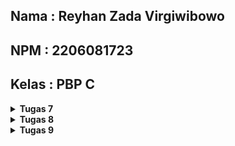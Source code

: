 ## Nama    : Reyhan Zada Virgiwibowo
## NPM     : 2206081723
## Kelas   : PBP C

<details>
<summary><b>Tugas 7</b></summary>

## 1. Apa perbedaan utama antara stateless dan stateful widget dalam konteks pengembangan aplikasi Flutter?

### Stateless Widgets:

- `Stateless Widget` dapat dikatakan sebagai widget statis yang berarti widget tersebut tidak berubah. Ketika sudah dibuat, widget-widget ini bersifat tidak berubah (immutable), yang berarti bahwa perubahan pada variabel, ikon, tombol, atau pengambilan data tidak akan memengaruhi keadaan aplikasi. Beberapa contohnya adalah Text, Icon, dan Image.

### Stateful Widgets:

- `Stateful Widget` merupakan widget yang dinamis. Statefuk widget dapat merubah tampilannya sesuai response dari events yang dipicu baik dari interaksi user maupun adanya variabel atau nilai baru yang didapat. Hal ini berarti bahwa keadaan aplikasi dapat berubah beberapa kali bergantung pada berbagai variabel, masukan, dan data. Stateful Widgets digunakan ketika antarmuka pengguna dapat berubah secara dinamis. Beberapa contohnya adalah CheckBox, RadioButton, Form, dan TextField.

## 2. Sebutkan seluruh widget yang kamu gunakan untuk menyelesaikan tugas ini dan jelaskan fungsinya masing-masing.

### Berikut adalah seluruh widget yang saya gunakan beserta fungsinya :
- `MyHomePage`: Widget utama yang berfungsi untuk mengatur struktur dari tampilan halaman utama
- `InventoryCard`: Widget untuk meletakkan setiap card tombol pada grid, menampilkan icon, text, warna, dan merespons interaksi pengguna dengan menampilkan SnackBar
- `Scaffold`: Membungkus halaman utama aplikasi dengan fitur seperti AppBar, body, dsb
- `ScaffoldMessenger`: Merupakan widget yang memungkinkan widget lain untuk menampilkan SnackBar, BottomSheet, dll., tanpa memerlukan akses langsung ke Scaffold
- `AppBar`: Menampilkan judul aplikasi dan fitur terkait app bar
- `SingleChildScrollView`: Memungkinkan konten untuk discroll jika melebihi ukuran layar
- `Padding`: Menambahkan ruang kosong (padding) di sekitar elemen tertentu dalam tata letak antarmuka pengguna
- `Column`: Mengatur anak-anaknya secara vertikal, sehingga widget ditempatkan satu per satu dari atas ke bawah
- `GridView`: Menampilkan anak-anaknya dalam bentuk grid dengan jumlah kolom yang ditentukan, memungkinkan penempatan widget dalam grid
- `Text`: Menampilkan teks
- `Icon`: Menampilkan ikon grafis.
- `Material`: Menerapkan efek material design pada widgetnya
- `InkWell`: Membuat area responsif ketika disentuh
- `Container`: Menyusun anak-anaknya dan memungkinkan konfigurasi padding, warna, dsb
  
## 3. Jelaskan bagaimana cara kamu mengimplementasikan checklist di atas secara step-by-step (bukan hanya sekadar mengikuti tutorial)

- Membuat proyek Flutter baru bernama `lontongistic` dengan menjalankan perintah `flutter create lontongistic`
- Membuat file baru `menu.dart` pada folder `lib` dan membuat Stateless Widget `MyHomePage` dengan menambahkan potongan kode berikut ke `menu.dart` :
```dart
class MyHomePage extends StatelessWidget {
  MyHomePage({Key? key}) : super(key: key);

  @override
  Widget build(BuildContext context) {
    return Scaffold(
      appBar: AppBar(
        title: const Text(
          'Lontongistic',
        ),
      ),
      body: SingleChildScrollView(
        // Widget wrapper yang dapat discroll
        child: Padding(
          padding: const EdgeInsets.all(10.0), // Set padding dari halaman
          child: Column(
            // Widget untuk menampilkan children secara vertikal
            children: <Widget>[
              const Padding(
                padding: EdgeInsets.only(top: 10.0, bottom: 10.0),
                // Widget Text untuk menampilkan tulisan dengan alignment center dan style yang sesuai
                child: Text(
                  'Lontongistic', // Text yang menandakan toko
                  textAlign: TextAlign.center,
                  style: TextStyle(
                    fontSize: 30,
                    fontWeight: FontWeight.bold,
                  ),
                ),
              ),
            ],
          ),
        ),
      ),
    );
  }
}
```
- Mengimport `menu.dart` ke `main.dart` dan mengedit `main.dart` agar menjalankan `menu.dart` saat aplikasi dijalankan
```dart
import 'package:flutter/material.dart';
import 'package:lontongistic/menu.dart';

void main() {
  runApp(const MyApp());
}

class MyApp extends StatelessWidget {
  const MyApp({super.key});

  // This widget is the root of your application.
  @override
  Widget build(BuildContext context) {
    return MaterialApp(
      title: 'Lontongistic',
      theme: ThemeData(
        colorScheme: ColorScheme.fromSeed(seedColor: Colors.indigo),
        useMaterial3: true,
      ),
      home: MyHomePage(),
    );
  }
}
```
- Membuat class untuk membuat button di `menu.dart`
```dart
...
class InventoryItem {
  final String name;
  final IconData icon;
  final Color color;

  InventoryItem(this.name, this.icon, this.color);
}
...
```
- Membuat button `Lihat Produk`, `Tambah Produk`, dan `Logout` serta mengumpulkannya ke dalam suatu list di dalam MyHomePage
```dart
class MyHomePage extends StatelessWidget {
  MyHomePage({Key? key}) : super(key: key);
  final List<InventoryItem> items = [
      InventoryItem("Lihat Produk", Icons.checklist, Colors.red),
      InventoryItem("Tambah Produk", Icons.add_shopping_cart, Colors.yellow),
      InventoryItem("Logout", Icons.logout, Colors.green),
    ];
...
...
```
- Membuat Widget `InventoryCard` sebagai struktur dari button `InventoryItem`
```dart
class InventoryCard extends StatelessWidget {
  final InventoryItem item;
  const InventoryCard(this.item, {super.key}); // Constructor

  @override
  Widget build(BuildContext context) {
    return Material(
      color: item.color,
      child: InkWell(
        child: Container(
          // Container untuk menyimpan Icon dan Text
          padding: const EdgeInsets.all(8),
          child: Center(
            child: Column(
              mainAxisAlignment: MainAxisAlignment.center,
              children: [
                Icon(
                  item.icon,
                  color: Colors.white,
                  size: 30.0,
                ),
                const Padding(padding: EdgeInsets.all(3)),
                Text(
                  item.name,
                  textAlign: TextAlign.center,
                  style: const TextStyle(color: Colors.white),
                ),
              ],
            ),
          ),
        ),
      ),
    );
  }
}
```
- Menambahkan `Gridview.count` pada widget `SingleChildScrollView` di dalam `MyHomePage` untuk menampilkan setiap tombol dalam bentuk grid dan menghubungkan tombol-tombol pada list `items` dengan widget `InventoryCard`.
```dart
class MyHomePage extends StatelessWidget {
...
Widget build(BuildContext context) {
  ...
  body: SingleChildScrollView(
    ....
     GridView.count(
        // Container pada card kita.
        primary: true,
        padding: const EdgeInsets.all(20),
        crossAxisSpacing: 10,
        mainAxisSpacing: 10,
        crossAxisCount: 3,
        shrinkWrap: true,
        children: items.map((InventoryItem item) {
          // Iterasi untuk setiap item
          return InventoryCard(item);
        }).toList(),
      ),
```

- Memunculkan `Snackbar` yang memuat tulisan "Kamu telah menekan tombol [Nama Tombol]" ketika tombol ditekan dengan menambahkan fungsi `onTap` pada `InkWell` di dalam InventoryCard yang akan memunculkan`SnackBar` dengan fungsi `showSnackBar` pada saat tombol ditekan
```dart
class InventoryCard extends StatelessWidget {
...
  child: InkWell(
        onTap: () {
          // Memunculkan SnackBar ketika diklik
          ScaffoldMessenger.of(context)
            ..hideCurrentSnackBar()
            ..showSnackBar(SnackBar(
                content: Text("Kamu telah menekan tombol ${item.name}!")));
        },
...
```

</details>
<details>
<summary><b>Tugas 8</b></summary>

## 1. Jelaskan perbedaan antara Navigator.push() dan Navigator.pushReplacement(), disertai dengan contoh mengenai penggunaan kedua metode tersebut yang tepat!

Method `push()` berfungsi untuk menambahkan suatu route ke dalam stack route yang dikelola oleh Navigator sehingga route yang ditambahkan akan berada di posisi paling atas dari stack. Sedangkan method `pushReplacement()` berfungsi untuk menghapus route yang sedang ditampilkan dan menggantikannya dengan route yang diberikan. Method `pushReplacement()` akan menghapus route yang berada di posisi paling atas dari stack dan digantikan oleh route yang baru.

Contoh :
Pada aplikasi saya, jika saya menggunakan `pushReplacement()` untuk memunculkan route Add Item, maka jika saya menekan tombol Back saat berada di route Add Item, sistem akan keluar dari aplikasi. Hal ini dikarenakan route yang memunculkan Main Page akan digantikan oleh route dari Add item.

Membuka home page dengan pushReplacement.
```dart
Navigator.pushReplacement(context, MaterialPageRoute( builder: (context) => MyHomePage()));
```

Membuka form Add Item dengan push.
```dart
Navigator.push(context, MaterialPageRoute( builder: (context) => AddItemFormPage()));
```

## 2. Jelaskan masing-masing layout widget pada Flutter dan konteks penggunaannya masing-masing!

`Container` : Bisa mengatur padding, margin, background, ukuran, dll. Berfungsi untuk menyimpan elemen-elemen secara flexible

`Row` : Digunakan untuk menempatkan widgets secara mendatar (Horizontal).

`Column` : Digunakan untuk menempatkan widgets secara vertikal. 

`Stack` : Digunakan untuk menempatkan widgets secara bertumpuk.

`ListView`: Mengatur agar semua widget-widget dapat di-scroll.

`GridView` : Menyusun widget-widet dalam bentuk grid dan ditampilkan dalam susunan baris dan kolom (Seperti tabel).

`Expanded / Flexible` : Digunakan dalam Row, Column, atau flex untuk meluaskan widget didalamnya.

`SizedBox` : Menyimpan dalam bentuk box yang memiliki ukuran widget yang telah ditentukan. Jika memiliki child, maka ia akan memiliki ukuran yang bergantung pada ukuran parentnya.

`Card` : Menampilkan widget dalam bentuk kartu, digunakan untuk menampilkan informasi yang terkelompok.

## 3. Sebutkan apa saja elemen input pada form yang kamu pakai pada tugas kali ini dan jelaskan mengapa kamu menggunakan elemen input tersebut!

Pada tugas ini, saya menggunakan `TextFormField` untuk mengambil input nama, jumlah, kategori, dan deskripsi dari item yang akan di simpan pada aplikasi saya. Alasan saya menggunakan TextFormField adalah karena widget ini memungkinkan pengguna untuk memasukkan teks dan juga dapat membantu menangani validasi data (Mengatasi data kosong atau data tidak valid).

## 4. Bagaimana penerapan clean architecture pada aplikasi Flutter?

Penerapan Clean Architecture pada aplikasi Flutter terdiri dari tiga lapisan utama: Domain Layer, Data Layer, dan Presentation Layer.

1. Presentation Layer (UI)
Presentation Layer berinteraksi langsung dengan pengguna dan berisi komponen-komponen User Interface seperti widgets, screens, dan views.

2. Domain Layer (Business Logic)
Domain Layer merepresentasikan "Business Logic" utama dari aplikasi dan biasanya berisi models dan methods. Pada layer ini lah data akan dioperasikan dan diolah.

3. Data Layer
Data Layer bertanggung jawab untuk menyediakan dan menyimpan data dari berbagai sumber seperti API, database, file lokal, dll.


## 5. Jelaskan bagaimana cara kamu mengimplementasikan checklist di atas secara step-by-step! (bukan hanya sekadar mengikuti tutorial)

### 1. Membuat halaman form untuk menambahkan item ke Inventory

- Membuat file untuk form bernama `add_item_form.dart`

- Menggunakan `TextFormField` sebagai input untuk field `name`, `amount`, `category`, dan `description` serta melakukan validasi

```dart
Padding( // Input name
  padding: const EdgeInsets.all(8.0),
  child: TextFormField(
    decoration: InputDecoration(
      hintText: "Item Name",
      labelText: "Item Name",
      border: OutlineInputBorder(
        borderRadius: BorderRadius.circular(5.0),
      ),
    ),
    onChanged: (String? value) {
      setState(() {
        _name = value!;
      });
    },
    validator: (String? value) {
      if (value == null || value.isEmpty) {
        return "Name cannot be empty!";
      }
      return null;
    },
  ),
),
Padding( // Input amount
  padding: const EdgeInsets.all(8.0),
  child: TextFormField(
    decoration: InputDecoration(
      hintText: "Amount",
      labelText: "Amount",
      border: OutlineInputBorder(
        borderRadius: BorderRadius.circular(5.0),
      ),
    ),
    onChanged: (String? value) {
      setState(() {
        _amount = int.parse(value!);
      });
    },
    validator: (String? value) {
      if (value == null || value.isEmpty) {
        return "Amount cannot be empty!";
      }
      if (int.tryParse(value) == null) {
        return "Amount has to be an integer!";
      }
      return null;
    },
  ),
),
Padding( // Input category
  padding: const EdgeInsets.all(8.0),
  child: TextFormField(
    decoration: InputDecoration(
      hintText: "Category",
      labelText: "Category",
      border: OutlineInputBorder(
        borderRadius: BorderRadius.circular(5.0),
      ),
    ),
    onChanged: (String? value) {
      setState(() {
        _category = value!;
      });
    },
    validator: (String? value) {
      if (value == null || value.isEmpty) {
        return "Category cannot be empty!";
      }
      return null;
    },
  ),
),
Padding( // Input description
  padding: const EdgeInsets.all(8.0),
  child: TextFormField(
    decoration: InputDecoration(
      hintText: "Description",
      labelText: "Description",
      border: OutlineInputBorder(
        borderRadius: BorderRadius.circular(5.0),
      ),
    ),
    onChanged: (String? value) {
      setState(() {
        _description = value!;
      });
    },
    validator: (String? value) {
      if (value == null || value.isEmpty) {
        return "Description cannot be empty!";
      }
      return null;
    },
  ),
),
```

- Membuat tombol save untuk menyimpan item ke penyimpanan list pada `inventory_list.dart` 

```dart
// Tombol Save
child: ElevatedButton(
  style: ButtonStyle(
    backgroundColor:
        MaterialStateProperty.all(Colors.lightGreen),
  ),
  onPressed: () {
    if (_formKey.currentState!.validate()) {
      InventoryList.items.add(Item(
        name: _name,
        amount: _amount,
        category: _category,
        description: _description,
      ));
    }
  }
  child: const Text(
    "Save",
    style: TextStyle(color: Colors.white),
  ),
),
```

### 2. Mengarahkan pengguna ke halaman form saat menekan tombol `Add Item`

- Melakukan push saat button di tap menuju halaman form

```dart
onTap: () {
  ...
  // Navigate ke route yang sesuai (tergantung jenis tombol)
  if (item.name == "Add Item") {
    Navigator.push(context, MaterialPageRoute(builder: (context) => const AddItemFormPage()));
  }
}
```

### 3. Memunculkan data sesuai dari form yang telah diisi

- Memunculkan popup message yang menunjukan data yang telah diisi pada form

```dart
// Jika tombol save di tekan
onPressed: () {
  if (_formKey.currentState!.validate()) {
      showDialog(
        context: context,
        builder: (context) {
          return AlertDialog(
            title: const Text('Your item has been saved!'),
            content: SingleChildScrollView(
            child: Column(
              crossAxisAlignment:
                  CrossAxisAlignment.start,
              children: [
                Text('Name: $_name'), // Memunculkan nama
                Text('Amount: $_amount'), // Memunculkan amount
                Text('Category: $_category'), // Memunculkan category
                Text('Description: $_description') // Memunculkan deskripsi
              ],
            ),
          ),
        )
      }
    ) 
  }
}

```

### 4.Menambahkan drawer untuk navigasi

- Membuat folder baru di dalam `lib` bernama `widgets` dan buat file baru bernama `left_drawer.dart`

- Membuat widget LeftDrawer yang memiliki 3 tombol untuk routing ke `Main Page`, `Add Item`, dan `Your Inventory`

```dart
class LeftDrawer extends StatelessWidget {
  const LeftDrawer({super.key});

  @override
  Widget build(BuildContext context) {
    return Drawer(
      child: ListView(
        children: [
          const DrawerHeader(
            decoration: BoxDecoration(
              color: Colors.lightGreen,
            ),
            child: Column(
              children: [
                Text(
                  'Lontongistic',
                  textAlign: TextAlign.center,
                  style: TextStyle(
                    fontSize: 30,
                    fontWeight: FontWeight.bold,
                    color: Colors.white,
                  ),
                ),
                Padding(padding: EdgeInsets.all(10)),
                Text(
                  'Your digital inventory maestro!',
                  textAlign: TextAlign.center,
                  style: TextStyle(
                    fontSize: 15,
                    fontWeight: FontWeight.normal,
                    color: Colors.white
                  ),
                ),
              ],
            ),
          ),
          ListTile(
            leading: const Icon(Icons.home_outlined),
            title: const Text('Main Page'),
            // Bagian redirection ke MyHomePage
            onTap: () {
              Navigator.pushReplacement(
                  context,
                  MaterialPageRoute(
                    builder: (context) => MyHomePage(),
                  ));
            },
          ),
          ListTile(
            leading: const Icon(Icons.add_box_outlined),
            title: const Text('Add Item'),
            // Bagian redirection ke AddItemFormPage
            onTap: () {
              Navigator.push(
                context,
                MaterialPageRoute(
                  builder: (context) => const AddItemFormPage(),
                ));
            },
          ),
          ListTile(
            leading: const Icon(Icons.list),
            title: const Text('Your Inventory'),
            // Bagian redirection ke InventoryList
            onTap: () {
              Navigator.push(
                context,
                MaterialPageRoute(
                  builder: (context) => const InventoryList(),
                ),
              );
            },
          ),
        ],
      ),
    );
  }
}
```
</details>
<details>
<summary><b>Tugas 9</b></summary>

## 1. Apakah bisa kita melakukan pengambilan data JSON tanpa membuat model terlebih dahulu? Jika iya, apakah hal tersebut lebih baik daripada membuat model sebelum melakukan pengambilan data JSON?

## 2. Jelaskan fungsi dari CookieRequest dan jelaskan mengapa instance CookieRequest perlu untuk dibagikan ke semua komponen di aplikasi Flutter.

## 3. Jelaskan mekanisme pengambilan data dari JSON hingga dapat ditampilkan pada Flutter.

## 4. Jelaskan mekanisme autentikasi dari input data akun pada Flutter ke Django hingga selesainya proses autentikasi oleh Django dan tampilnya menu pada Flutter.

## 5. Sebutkan seluruh widget yang kamu pakai pada tugas ini dan jelaskan fungsinya masing-masing.

## 6. Jelaskan bagaimana cara kamu mengimplementasikan checklist di atas secara step-by-step! (bukan hanya sekadar mengikuti tutorial).

</details>
